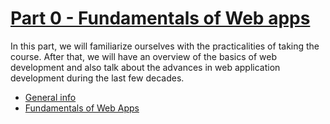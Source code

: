 # [ Part 0 - Fundamentals of Web apps ](https://fullstackopen.com/en/part0)

In this part, we will familiarize ourselves with the practicalities of taking the course. After that, we will have an overview of the basics of web development and also talk about the advances in web application development during the last few decades.

- [ General info ](https://fullstackopen.com/en/part0/general_info)
- [Fundamentals of Web Apps](https://fullstackopen.com/en/part0/fundamentals_of_web_apps)

